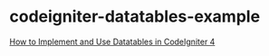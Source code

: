 # codeigniter-datatables-example

[How to Implement and Use Datatables in CodeIgniter 4](https://www.positronx.io/implement-and-use-datatables-in-codeigniter/)